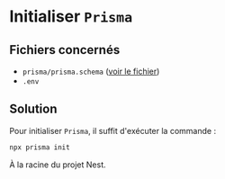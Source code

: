 # Initialiser `Prisma`

## Fichiers concernés

- `prisma/prisma.schema` ([voir le fichier](./e-commerce/prisma/schema.prisma))
- `.env`

## Solution

Pour initialiser `Prisma`, il suffit d'exécuter la commande :

```sh
npx prisma init
```

À la racine du projet Nest.